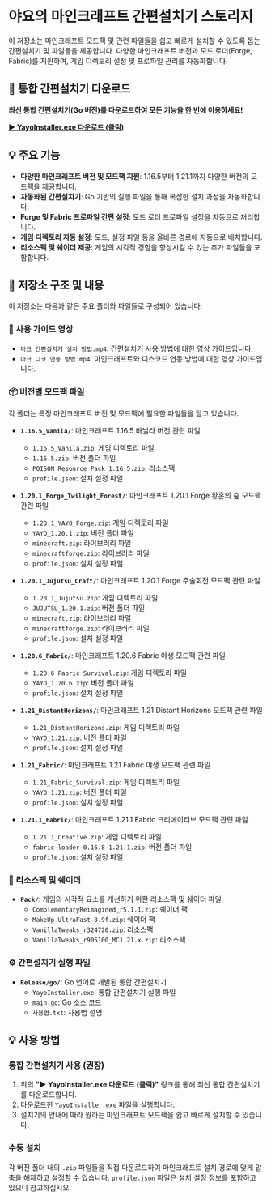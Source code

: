 # 야요의 마인크래프트 간편설치기 스토리지

이 저장소는 마인크래프트 모드팩 및 관련 파일들을 쉽고 빠르게 설치할 수 있도록 돕는 간편설치기 및 파일들을 제공합니다. 다양한 마인크래프트 버전과 모드 로더(Forge, Fabric)를 지원하며, 게임 디렉토리 설정 및 프로파일 관리를 자동화합니다.

## 🚀 통합 간편설치기 다운로드

**최신 통합 간편설치기(Go 버전)를 다운로드하여 모든 기능을 한 번에 이용하세요!**

[**▶ YayoInstaller.exe 다운로드 (클릭)**](https://raw.githubusercontent.com/yayokorea/storage/main/Release/go/YayoInstaller.exe)

## 💡 주요 기능

*   **다양한 마인크래프트 버전 및 모드팩 지원**: 1.16.5부터 1.21.1까지 다양한 버전의 모드팩을 제공합니다.
*   **자동화된 간편설치기**: Go 기반의 실행 파일을 통해 복잡한 설치 과정을 자동화합니다.
*   **Forge 및 Fabric 프로파일 간편 설정**: 모드 로더 프로파일 설정을 자동으로 처리합니다.
*   **게임 디렉토리 자동 설정**: 모드, 설정 파일 등을 올바른 경로에 자동으로 배치합니다.
*   **리소스팩 및 쉐이더 제공**: 게임의 시각적 경험을 향상시킬 수 있는 추가 파일들을 포함합니다.

## 📂 저장소 구조 및 내용

이 저장소는 다음과 같은 주요 폴더와 파일들로 구성되어 있습니다:

### 🎥 사용 가이드 영상

*   `마크 간편설치기 설치 방법.mp4`: 간편설치기 사용 방법에 대한 영상 가이드입니다.
*   `마크 디코 연동 방법.mp4`: 마인크래프트와 디스코드 연동 방법에 대한 영상 가이드입니다.

### 📦 버전별 모드팩 파일

각 폴더는 특정 마인크래프트 버전 및 모드팩에 필요한 파일들을 담고 있습니다.

*   **`1.16.5_Vanila/`**: 마인크래프트 1.16.5 바닐라 버전 관련 파일
    *   `1.16.5_Vanila.zip`: 게임 디렉토리 파일
    *   `1.16.5.zip`: 버전 폴더 파일
    *   `POISON Resource Pack 1.16.5.zip`: 리소스팩
    *   `profile.json`: 설치 설정 파일

*   **`1.20.1_Forge_Twilight_Forest/`**: 마인크래프트 1.20.1 Forge 황혼의 숲 모드팩 관련 파일
    *   `1.20.1_YAYO_Forge.zip`: 게임 디렉토리 파일
    *   `YAYO_1.20.1.zip`: 버전 폴더 파일
    *   `minecraft.zip`: 라이브러리 파일
    *   `minecraftforge.zip`: 라이브러리 파일
    *   `profile.json`: 설치 설정 파일

*   **`1.20.1_Jujutsu_Craft/`**: 마인크래프트 1.20.1 Forge 주술회전 모드팩 관련 파일
    *   `1.20.1_Jujutsu.zip`: 게임 디렉토리 파일
    *   `JUJUTSU_1.20.1.zip`: 버전 폴더 파일
    *   `minecraft.zip`: 라이브러리 파일
    *   `minecraftforge.zip`: 라이브러리 파일
    *   `profile.json`: 설치 설정 파일

*   **`1.20.6_Fabric/`**: 마인크래프트 1.20.6 Fabric 야생 모드팩 관련 파일
    *   `1.20.6 Fabric Survival.zip`: 게임 디렉토리 파일
    *   `YAYO_1.20.6.zip`: 버전 폴더 파일
    *   `profile.json`: 설치 설정 파일

*   **`1.21_DistantHorizons/`**: 마인크래프트 1.21 Distant Horizons 모드팩 관련 파일
    *   `1.21_DistantHorizons.zip`: 게임 디렉토리 파일
    *   `YAYO_1.21.zip`: 버전 폴더 파일
    *   `profile.json`: 설치 설정 파일

*   **`1.21_Fabric/`**: 마인크래프트 1.21 Fabric 야생 모드팩 관련 파일
    *   `1.21_Fabric_Survival.zip`: 게임 디렉토리 파일
    *   `YAYO_1.21.zip`: 버전 폴더 파일
    *   `profile.json`: 설치 설정 파일

*   **`1.21.1_Fabric/`**: 마인크래프트 1.21.1 Fabric 크리에이티브 모드팩 관련 파일
    *   `1.21.1_Creative.zip`: 게임 디렉토리 파일
    *   `fabric-loader-0.16.8-1.21.1.zip`: 버전 폴더 파일
    *   `profile.json`: 설치 설정 파일

### 🎨 리소스팩 및 쉐이더

*   **`Pack/`**: 게임의 시각적 요소를 개선하기 위한 리소스팩 및 쉐이더 파일
    *   `ComplementaryReimagined_r5.1.1.zip`: 쉐이더 팩
    *   `MakeUp-UltraFast-8.9f.zip`: 쉐이더 팩
    *   `VanillaTweaks_r324720.zip`: 리소스팩
    *   `VanillaTweaks_r905100_MC1.21.x.zip`: 리소스팩

### ⚙️ 간편설치기 실행 파일

*   **`Release/go/`**: Go 언어로 개발된 통합 간편설치기
    *   `YayoInstaller.exe`: 통합 간편설치기 실행 파일
    *   `main.go`: Go 소스 코드
    *   `사용법.txt`: 사용법 설명

## 💡 사용 방법

### 통합 간편설치기 사용 (권장)

1.  위의 **"▶ YayoInstaller.exe 다운로드 (클릭)"** 링크를 통해 최신 통합 간편설치기를 다운로드합니다.
2.  다운로드한 `YayoInstaller.exe` 파일을 실행합니다.
3.  설치기의 안내에 따라 원하는 마인크래프트 모드팩을 쉽고 빠르게 설치할 수 있습니다.

### 수동 설치

각 버전 폴더 내의 `.zip` 파일들을 직접 다운로드하여 마인크래프트 설치 경로에 맞게 압축을 해제하고 설정할 수 있습니다. `profile.json` 파일은 설치 설정 정보를 포함하고 있으니 참고하십시오.